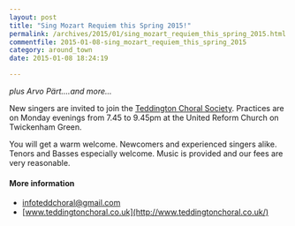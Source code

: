```yaml
---
layout: post
title: "Sing Mozart Requiem this Spring 2015!"
permalink: /archives/2015/01/sing_mozart_requiem_this_spring_2015.html
commentfile: 2015-01-08-sing_mozart_requiem_this_spring_2015
category: around_town
date: 2015-01-08 18:24:19

---
```


*plus Arvo Pärt....and more...*

New singers are invited to join the [Teddington Choral Society](https://stmargarets.london/directory/group/201501081322). Practices are on Monday evenings from 7.45 to 9.45pm at the United Reform Church on Twickenham Green.

You will get a warm welcome. Newcomers and experienced singers alike. Tenors and Basses especially welcome. Music is provided and our fees are very reasonable.

#### More information

-   <infoteddchoral@gmail.com>
-   [www.teddingtonchoral.co.uk](http://www.teddingtonchoral.co.uk/)

